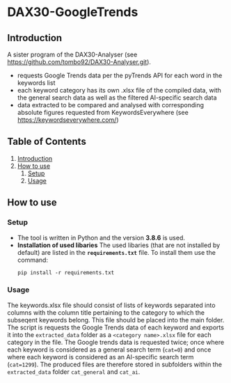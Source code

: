 # DAX30-GoogleTrends

## Introduction

A sister program of the DAX30-Analyser (see https://github.com/tombo92/DAX30-Analyser.git).

* requests Google Trends data per the pyTrends API for each word in the keywords list
* each keyword category has its own .xlsx file of the compiled data, with the general search data as well as the filtered AI-specific search data
* data extracted to be compared and analysed with corresponding absolute figures requested from KeywordsEverywhere (see https://keywordseverywhere.com/)

## Table of Contents

1. [Introduction](#Introduction)
2. [How to use](#Howtouse)
   1. [Setup](#Setup)
   2. [Usage](#Usage)

## How to use

### Setup

* The tool is written in Python and the version **3.8.6** is used.
* **Installation of used libaries**
  The used libaries (that are not installed by default) are listed in the **`requirements.txt`** file.
  To install them use the command: 
  ```console
  pip install -r requirements.txt
  ```

### Usage

The keywords.xlsx file should consist of lists of keywords separated into columns with the column title pertaining to the category to which the subseqent keywords belong. This file should be placed into the main folder. The script is requests the Google Trends data of each keyword and exports it into the `extracted_data` folder as a `<category name>.xlsx` file for each category in the file. The Google trends data is requested twice; once where each keyword is considered as a general search term (`cat=0`) and once where each keyword is considered as an AI-specific search term (`cat=1299`). The produced files are therefore stored in subfolders within the  `extracted_data` folder `cat_general` and `cat_ai`.
